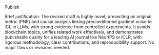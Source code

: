 Publish

Brief justification: The revised draft is highly novel, presenting an original metric (PNE) and causal analysis linking preconditioned gradient noise to ICL in LLMs, with strong evidence from controlled experiments. It avoids blockchain topics, unifies related work effectively, and demonstrates publishable quality for a leading AI journal like NeurIPS or ICLR, with rigorous methodology, clear contributions, and reproducibility support. No major flaws or revisions needed.
